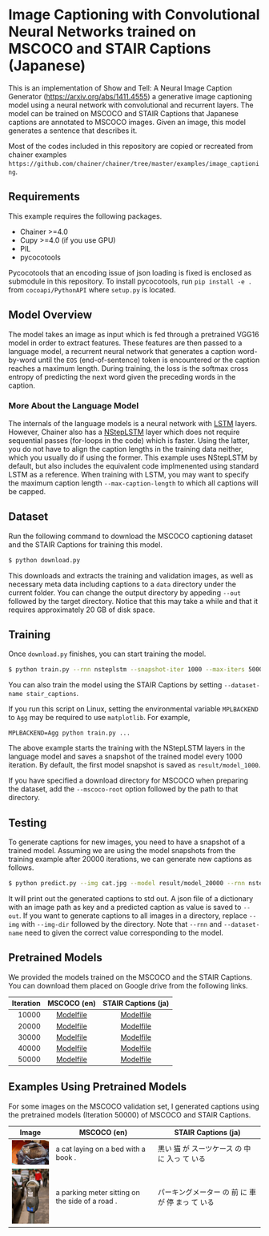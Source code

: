 # Image Captioning with Convolutional Neural Networks trained on MSCOCO and STAIR Captions (Japanese)

This is an implementation of Show and Tell: A Neural Image Caption Generator (https://arxiv.org/abs/1411.4555) a generative image captioning model using a neural network with convolutional and recurrent layers.
The model can be trained on MSCOCO and STAIR Captions that Japanese captions are annotated to MSCOCO images.
Given an image, this model generates a sentence that describes it.

Most of the codes included in this repository are copied or recreated from chainer examples `https://github.com/chainer/chainer/tree/master/examples/image_captioning`.


## Requirements

This example requires the following packages.

- Chainer >=4.0
- Cupy >=4.0 (if you use GPU)
- PIL
- pycocotools

Pycocotools that an encoding issue of json loading is fixed is enclosed as submodule in this repository.
To install pycocotools, run `pip install -e .` from `cocoapi/PythonAPI` where `setup.py` is located.

## Model Overview

The model takes an image as input which is fed through a pretrained VGG16 model in order to extract features.
These features are then passed to a language model, a recurrent neural network that generates a caption word-by-word until the `EOS` (end-of-sentence) token is encountered or the caption reaches a maximum length.
During training, the loss is the softmax cross entropy of predicting the next word given the preceding words in the caption.

### More About the Language Model

The internals of the language models is a neural network with [LSTM](https://docs.chainer.org/en/stable/reference/generated/chainer.links.LSTM.html) layers.
However, Chainer also has a [NStepLSTM](https://docs.chainer.org/en/stable/reference/generated/chainer.links.NStepLSTM.html) layer which does not require sequential passes (for-loops in the code) which is faster. Using the latter, you do not have to align the caption lengths in the training data neither, which you usually do if using the former.
This example uses NStepLSTM by default, but also includes the equivalent code implmenented using standard LSTM as a reference.
When training with LSTM, you may want to specify the maximum caption length `--max-caption-length` to which all captions will be capped.

## Dataset

Run the following command to download the MSCOCO captioning dataset and the STAIR Captions for training this model.

```bash
$ python download.py
```

This downloads and extracts the training and validation images, as well as necessary meta data including captions to a `data` directory under the current folder.
You can change the output directory by appeding `--out` followed by the target directory.
Notice that this may take a while and that it requires approximately 20 GB of disk space.

## Training

Once `download.py` finishes, you can start training the model.

```bash
$ python train.py --rnn nsteplstm --snapshot-iter 1000 --max-iters 50000 --batch-size 128 --gpu 0 --dataset-name mscoco
```
You can also train the model using the STAIR Captions by setting `--dataset-name stair_captions`.

If you run this script on Linux, setting the environmental variable `MPLBACKEND` to `Agg` may be required to use `matplotlib`. For example,

```
MPLBACKEND=Agg python train.py ...
```

The above example starts the training with the NStepLSTM layers in the language model and saves a snapshot of the trained model every 1000 iteration.
By default, the first model snapshot is saved as `result/model_1000`.

If you have specified a download directory for MSCOCO when preparing the dataset, add the `--mscoco-root` option followed by the path to that directory.

## Testing

To generate captions for new images, you need to have a snapshot of a trained model.
Assuming we are using the model snapshots from the training example after 20000 iterations, we can generate new captions as follows.

```bash
$ python predict.py --img cat.jpg --model result/model_20000 --rnn nsteplstm --max-caption-length 30 --gpu 0 --dataset-name mscoco --out prediction.json
```

It will print out the generated captions to std out.
A json file of a dictionary with an image path as key and a predicted caption as value is saved to `--out`.
If you want to generate captions to all images in a directory, replace `--img` with `--img-dir` followed by the directory.
Note that `--rnn` and `--dataset-name` need to given the correct value corresponding to the model.

## Pretrained Models

We provided the models trained on the MSCOCO and the STAIR Captions.
You can download them placed on Google drive from the following links.

| Iteration 	| MSCOCO (en) 	| STAIR Captions (ja) 	|
|----------:	|:-----------:	|:-------------------:	|
| 10000     	| [Modelfile](https://drive.google.com/file/d/12CDdEMV7m0NDNIB3KSzfM-GoxLQ_eoC5/view?usp=sharing)            	| [Modelfile](https://drive.google.com/open?id=12d7m-JcTQOnvPN-L6Mk15qbtnlypGsfK)                    	|
| 20000     	| [Modelfile](https://drive.google.com/file/d/12F4CEpEUlOsdWDF68g_vXB9X_TK0-kFy/view?usp=sharing)            	| [Modelfile](https://drive.google.com/open?id=12dgAzD0KQLZGQH7K9wHSuG_uT3f5_KDm)                    	|
| 30000     	| [Modelfile](https://drive.google.com/file/d/12HEz0G-T8rmUK6yUb7aZPxS8DPr9l4Yp/view?usp=sharing)            	| [Modelfile](https://drive.google.com/open?id=12f6pUos8S4YSqP0sBiTDmnhNlhLytKCT)                    	|
| 40000     	| [Modelfile](https://drive.google.com/file/d/12JFKVhrBmTNVOXTCgrhDNHt_sqolTxbb/view?usp=sharing)            	| [Modelfile](https://drive.google.com/open?id=12iSmXzVbrhNegmhteEeI4XN2LZ27ELeJ)                    	|
| 50000     	| [Modelfile](https://drive.google.com/file/d/12OuDuiNkJ_sAhEy2MI7bLW8vLK_9kXyS/view?usp=sharing)            	| [Modelfile](https://drive.google.com/open?id=12iWdRTHwH0AndA4Ky97ftz1G6d8AuAyk)                    	|

## Examples Using Pretrained Models

For some images on the MSCOCO validation set, I generated captions using the pretrained models (Iteration 50000) of MSCOCO and STAIR Captions.


| Image | MSCOCO (en) | STAIR Captions (ja) |
|-------|-------------|---------------------|
| <img src="img/COCO_val2014_000000048530.jpg" width="100px" /> | a cat laying on a bed with a book . | 黒い 猫 が スーツケース の 中 に 入っ て いる |
| <img src="img/COCO_val2014_000000145039.jpg" width="100px" /> | a parking meter sitting on the side of a road . | パーキングメーター の 前 に 車 が 停 まっ て いる |